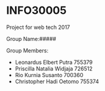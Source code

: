 # INFO30005
Project for web tech 2017

Group Name:#####

Group Members:
- Leonardus Elbert Putra    755379
- Priscilla Natalia Widjaja 726512
- Rio Kurnia Susanto        700360
- Christopher Hadi Oetomo   755374
